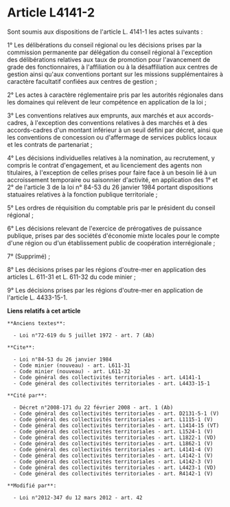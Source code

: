 # Article L4141-2

Sont soumis aux dispositions de l'article L. 4141-1 les actes suivants : 

1° Les délibérations du conseil régional ou les décisions prises par la commission permanente par délégation du conseil
régional à l'exception des délibérations relatives aux taux de promotion pour l'avancement de grade des fonctionnaires, à
l'affiliation ou à la désaffiliation aux centres de gestion ainsi qu'aux conventions portant sur les missions supplémentaires
à caractère facultatif confiées aux centres de gestion ; 

2° Les actes à caractère réglementaire pris par les autorités régionales dans les domaines qui relèvent de leur compétence en
application de la loi ; 

3° Les conventions relatives aux emprunts, aux marchés et aux accords-cadres, à l'exception des conventions relatives à des
marchés et à des accords-cadres d'un montant inférieur à un seuil défini par décret, ainsi que les conventions de concession
ou d'affermage de services publics locaux et les contrats de partenariat ; 

4° Les décisions individuelles relatives à la nomination, au recrutement, y compris le contrat d'engagement, et au
licenciement des agents non titulaires, à l'exception de celles prises pour faire face à un besoin lié à un accroissement
temporaire ou saisonnier d'activité, en application des 1° et 2° de l'article 3 de la loi n° 84-53 du 26 janvier 1984 portant
dispositions statuaires relatives à la fonction publique territoriale ; 

5° Les ordres de réquisition du comptable pris par le président du conseil régional ; 

6° Les décisions relevant de l'exercice de prérogatives de puissance publique, prises par des sociétés d'économie mixte
locales pour le compte d'une région ou d'un établissement public de coopération interrégionale ; 

7° (Supprimé) ; 

8° Les décisions prises par les régions d'outre-mer en application des articles L. 611-31 et L. 611-32 du code minier ; 

9° Les décisions prises par les régions d'outre-mer en application de l'article L. 4433-15-1.

**Liens relatifs à cet article**

	**Anciens textes**:

	  - Loi n°72-619 du 5 juillet 1972 - art. 7 (Ab)

	**Cite**:

	  - Loi n°84-53 du 26 janvier 1984
	  - Code minier (nouveau) - art. L611-31
	  - Code minier (nouveau) - art. L611-32
	  - Code général des collectivités territoriales - art. L4141-1
	  - Code général des collectivités territoriales - art. L4433-15-1

	**Cité par**:

	  - Décret n°2008-171 du 22 février 2008 - art. 1 (Ab)
	  - Code général des collectivités territoriales - art. D2131-5-1 (V)
	  - Code général des collectivités territoriales - art. L1115-1 (V)
	  - Code général des collectivités territoriales - art. L1414-15 (VT)
	  - Code général des collectivités territoriales - art. L1524-1 (V)
	  - Code général des collectivités territoriales - art. L1822-1 (VD)
	  - Code général des collectivités territoriales - art. L1862-1 (V)
	  - Code général des collectivités territoriales - art. L4141-4 (V)
	  - Code général des collectivités territoriales - art. L4142-1 (V)
	  - Code général des collectivités territoriales - art. L4142-3 (V)
	  - Code général des collectivités territoriales - art. L4423-1 (VD)
	  - Code général des collectivités territoriales - art. R4142-1 (V)

	**Modifié par**:

	  - Loi n°2012-347 du 12 mars 2012 - art. 42
